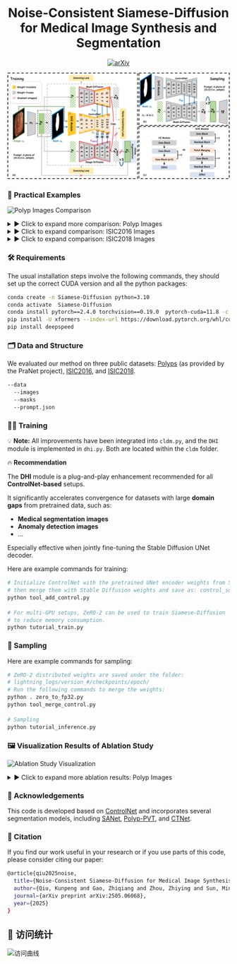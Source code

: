 <div align="center">
<h1>Noise-Consistent Siamese-Diffusion for Medical Image Synthesis and Segmentation</h1>

[![arXiv](https://img.shields.io/badge/arXiv-<2505.06068>-<COLOR>.svg)](https://arxiv.org/abs/2505.06068v1)

</div>

<div align="center">
<img src="images/figure1.png", width="1000">
</div>

### 🚀 **Practical Examples**

![Polyp Images Comparison](images/figure2.png)

<details>
<summary>▶ Click to expand more comparison: Polyp Images</summary>

<!-- Polyp Images -->
![Polyp Example](images/figure3.png)

</details>

<details>
<summary>▶ Click to expand comparison: ISIC2016 Images</summary>

<!-- ISIC2016 Images -->
![ISIC2016 Example](images/figure4.png)

</details>

<details>
<summary>▶ Click to expand comparison: ISIC2018 Images</summary>

<!-- ISIC2018 Images -->
![ISIC2018 Example](images/figure5.png)

</details>

### 🛠️ Requirements
The usual installation steps involve the following commands, they should set up the correct CUDA version and all the python packages:
```bash
conda create -n Siamese-Diffusion python=3.10
conda activate  Siamese-Diffusion
conda install pytorch==2.4.0 torchvision==0.19.0  pytorch-cuda=11.8 -c pytorch -c nvidia
pip install -U xformers --index-url https://download.pytorch.org/whl/cu118
pip install deepspeed
```

### 🗂️ Data and Structure
We evaluated our method on three public datasets: [Polyps](https://github.com/DengPingFan/PraNet) (as provided by the PraNet project), [ISIC2016](https://challenge.isic-archive.com/landing/2016/), and [ISIC2018](https://challenge.isic-archive.com/landing/2018/).
```bash
--data
  --images
  --masks
  --prompt.json
```

### 🏋️‍♂️ Training
  
💡 **Note:** All improvements have been integrated into `cldm.py`, and the `DHI` module is implemented in `dhi.py`. Both are located within the `cldm` folder.

🔥 **Recommendation**

The **DHI** module is a plug-and-play enhancement recommended for all **ControlNet-based** setups.

It significantly accelerates convergence for datasets with large **domain gaps** from pretrained data, such as:

- **Medical segmentation images**  
- **Anomaly detection images**
- ... 

Especially effective when jointly fine-tuning the Stable Diffusion UNet decoder.

Here are example commands for training:
```bash
# Initialize ControlNet with the pretrained UNet encoder weights from Stable Diffusion,  
# then merge them with Stable Diffusion weights and save as: control_sd15.ckpt  
python tool_add_control.py

# For multi-GPU setups, ZeRO-2 can be used to train Siamese-Diffusion  
# to reduce memory consumption.  
python tutorial_train.py
```

### 🎨 Sampling
Here are example commands for sampling:
```bash
# ZeRO-2 distributed weights are saved under the folder:  
# lightning_logs/version_#/checkpoints/epoch/  
# Run the following commands to merge the weights:  
python . zero_to_fp32.py  
python tool_merge_control.py

# Sampling
python tutorial_inference.py
```

### 🖼️ Visualization Results of Ablation Study
![Ablation Study Visualization](images/figure6.png)

<details>
<summary>▶ Click to expand more ablation results: Polyp Images</summary>

<!-- Polyp Images -->
![Polyp Example](images/figure7.png)

</details>

### 📣 Acknowledgements
This code is developed based on [ControlNet](https://github.com/lllyasviel/ControlNet) and incorporates several segmentation models, including [SANet](https://github.com/weijun-arc/SANet), [Polyp-PVT](https://github.com/DengPingFan/Polyp-PVT), and [CTNet](https://github.com/Fhujinwu/CTNet).

### 📖 Citation
If you find our work useful in your research or if you use parts of this code, please consider citing our paper:
```bash
@article{qiu2025noise,
  title={Noise-Consistent Siamese-Diffusion for Medical Image Synthesis and Segmentation},
  author={Qiu, Kunpeng and Gao, Zhiqiang and Zhou, Zhiying and Sun, Mingjie and Guo, Yongxin},
  journal={arXiv preprint arXiv:2505.06068},
  year={2025}
}
```

## 👀 访问统计

![访问曲线](https://quickchart.io/chart?c={type:'line',data:{labels:['Mon','Tue','Wed','Thu','Fri'],datasets:[{label:'Visitors',data:[3,7,4,10,6]}]},options:{elements:{line:{tension:0.5}},plugins:{legend:{labels:{color:'black'}}}})

